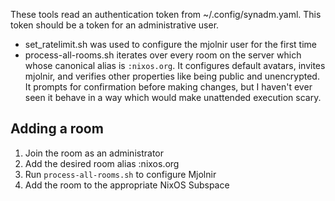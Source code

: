 These tools read an authentication token from ~/.config/synadm.yaml.
This token should be a token for an administrative user.

- set_ratelimit.sh was used to configure the mjolnir user for the first time
- process-all-rooms.sh iterates over every room on the server which whose canonical alias is `:nixos.org`.
  It configures default avatars, invites mjolnir, and verifies other properties like being public and unencrypted.
  It prompts for confirmation before making changes, but I haven't ever seen it behave in a way which would make unattended execution scary.

## Adding a room

1. Join the room as an administrator
1. Add the desired room alias :nixos.org
1. Run `process-all-rooms.sh` to configure Mjolnir
1. Add the room to the appropriate NixOS Subspace
